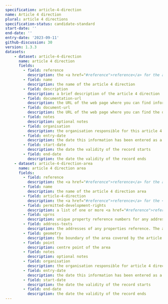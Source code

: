 ```yaml
---
specification: article-4-direction
name: Article 4 direction
plural: article 4 directions
specification-status: candidate-standard
start-date: ''
end-date: ''
entry-date: '2023-09-11'
github-discussion: 30
version: 1.3.3
datasets:
    - dataset: article-4-direction
      name: article 4 direction
      fields:
        - field: reference
          description: the <a href="#reference">reference</a> for the article 4 direction
        - field: name
          description: the name of the article 4 direction
        - field: description
          description: a brief description of the article 4 direction
        - field: documentation-url
          description: the URL of the web page where you can find information about the article 4 direction
        - field: document-url
          description: the URL of the web page where you can find the document for the article 4 direction
        - field: notes
          description: optional notes
        - field: organisation
          description: the organisation responsible for this article 4 direction
        - field: entry-date
          description: the date this information has been entered as a record
        - field: start-date
          description: the date the validity of the record starts
        - field: end-date
          description: the date the validity of the record ends
    - dataset: article-4-direction-area
      name: article 4 direction area
      fields:
        - field: reference
          description: the <a href="#reference">reference</a> for the article 4 direction area
        - field: name
          description: the name of the article 4 direction area
        - field: article-4-direction
          description: the <a href="#reference">reference</a> for the <a href="article-4-direction-dataset">article 4 direction</a> entry
        - field: permitted-development-rights
          description: a list of one or more <a href="#reference">reference</a> values for <a href="article-4-direction-rule-dataset">permitted development right</a> entries, separated by a semi-colon ';'.
        - field: uprns
          description: unique property reference numbers for any addressable properties, separated by `;`
        - field: address-texts
          description: the addresses of any properties reference. The addresses should be written as address-text (a single line separated by commas). To write multiple address end each address with `;`
        - field: geometry
          description: the boundary of the area covered by the article 4 direction in WKT format 
        - field: point
          description: centre point of the area
        - field: notes
          description: optional notes
        - field: organisation
          description: the organisation responsible for article 4 direction area
        - field: entry-date
          description: the date this information has been entered as a record
        - field: start-date
          description: the date the validity of the record starts
        - field: end-date
          description: the date the validity of the record ends
---
```

